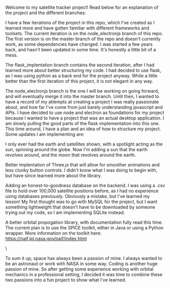 Welcome to my satellite tracker project! Read below for an explanation of the project and the different branches:

I have a few iterations of the project in this repo, which I've created as I learned more and have gotten familiar with different frameworks and toolsets. The current iteration is on the node_electronjs branch of this repo. The first version is on the master branch of the repo and doesn't currently work, as some dependencies have changed. I was started a few years back, and hasn't been updated in some time. It's honestly a little bit of a mess.

The flask_implentation branch contains the second iteration, after I had learned more about better structuring my code. I had decided to use flask, as I was using python as a back end for the project anyway. While a little better than the first iteration of this project, it is not elegant in any way.

The node_electronjs branch is the one I will be working on going forward, and will eventually merge it into the master branch. Until then, I wanted to have a record of my attempts at creating a project I was really passionate about, and how far I've come from just barely understanding javascript and APIs. I have decided to use node and electron as foundations for my project because I wanted to have a project that was an actual desktop application. I am slowly pulling the good parts of the flask implementation into this one. This time around, I have a plan and an idea of how to structure my project. Some updates I am implementing are:

   I only ever had the earth and satellites shown, with a spotlight acting as the sun, spinning around the globe. Now I'm adding a sun that the earth revolves around, and the     moon that revolves around the earth.
    
   Better implentation of Three.js that will allow for smoother animations and less clunky button controls. I didn't know what I was doing to begin with, but have since learned more about the library.
    
   Adding an honest-to-goodness database on the backend. I was using a .csv file to hold over 100,000 satellite positions before, as I had no experience using databases previously. Obviously a mistake, but I've learned my lesson! My first thought was to go with MySQL for the project, but I want something lightweight that doesn't have to be downloaded by someone trying out my code, so I am implementing SQLite instead.
    
   A better orbital propogation library, with documentation fully read this time. The current plan is to use the SPICE toolkit, either in Java or using a Python wrapper. More information on the toolkit here: https://naif.jpl.nasa.gov/naif/index.html
   
\
    
To sum it up, space has always been a passion of mine. I always wanted to be an astronaut or work with NASA in some way. Coding is another huge passion of mine. So after getting some experience working with orbital mechanics in a professional setting, I decided it was time to combine these two passions into a fun project to show what I've learned.
